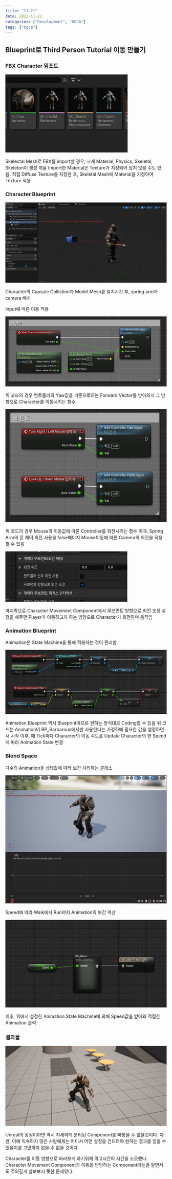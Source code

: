 ```yaml
---
title: "11.21"
date: 2022-11-21
categories: ["Development", "KGCA"]
tags: ["kgca"]
---
```

## Blueprint로 Third Person Tutorial 이동 만들기
### FBX Character 임포트

![](/images/9624f3fe-141b-4c32-8af5-9635a49ee014-image.PNG)

Skelectal Mesh로 FBX를 import할 경우, 크게 Material, Physics, Skeletal, Skeleton이 생성
처음 Import한 Material은 Texture가 지정되어 있지 않을 수도 있음. 직접 Diffuse Texture를 지정한 후, Skeletal Mesh에 Material을 지정하여 Texture 적용

### Character Blueprint

![](/images/7f15f906-ab1d-4d1a-be59-21f7b7e26a75-image.PNG)

Character의 Capsule Collistion과 Model Mesh를 일치시킨 후, spring arm과 camera 배치

Input에 따른 이동 적용

![](/images/b6f87f72-3b74-40db-a338-69d67c0fbafe-image.PNG)

위 코드의 경우 컨트롤러의 Yaw값을 기준으로하는 Forward Vector를 받아와서 그 방향으로 Character를 이동시키는 함수

![](/images/718cae7b-7670-468f-957e-162222687d2e-image.PNG)

위 코드의 경우 Mouse의 이동값에 따른 Controller를 회전시키는 함수
이때, Spring Arm의 폰 제어 회전 사용을 false해야지 Mouse이동에 따른 Camera의 회전을 적용할 수 있음

![](/images/7346052f-dab4-4965-b12b-c134f217d22a-image.PNG)

마지막으로 Character Movement Component에서 무브먼트 방향으로 회전 조정 설정을 해주면 Player가 이동하고자 하는 방향으로 Character가 회전하며 움직임

### Animation Blueprint
Animation은 State Machine을 통해 적용하는 것이 편리함

![](/images/e38b6526-b706-41d5-bbff-8a232d03de7d-image.PNG)

Animation Blueprint 역시 Blueprint이므로 원하는 방식대로 Coding할 수 있음
위 코드는 Animation이 BP_Barbarous에서만 사용한다는 가정하에 필요한 값을 설정하면서 시작
이후, 매 Tick마다 Character의 이동 속도를 Update
Character의 현 Speed에 따라 Animation State 변경

### Blend Space
다수의 Animation을 상태값에 따라 보간 처리하는 클래스

![](/images/5e22c891-2253-41d7-81b4-d442a8046783-image.PNG)

Speed에 따라 Walk에서 Run까지 Animation의 보간 계산

![](/images/41811235-f0db-43b2-bad3-6ac107fd722a-image.PNG)

이후, 위에서 설정한 Animation State Machine에 의해 Speed값을 받아와 적절한 Animation 출력

### 결과물

![](/images/0a72dab3-699a-43a0-a36e-a435384cd9c3-image.PNG)

Unreal의 장점이라면 역시 자세하게 분리된 Component를 빼놓을 수 없을것이다.
다만, 이에 익숙하지 않은 사람에게는 어디서 어떤 설정을 건드려야 원하는 결과를 얻을 수 있을지를 고민하지 않을 수 없을 것이다.

Character를 이동 방향으로 바라보게 하기위해 약 2시간의 시간을 소모했다.
Character Movement Component가 이동을 담당하는 Component라는걸 알면서도 주의깊게 살펴보지 못한 문제였다.